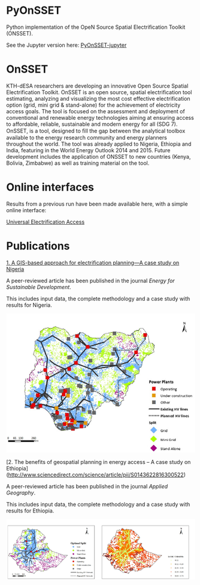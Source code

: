 # PyOnSSET
Python implementation of the OpeN Source Spatial Electrification Toolkit (ONSSET).

See the Jupyter version here: [PyOnSSET-jupyter](https://github.com/KTH-dESA/PyOnSSET-jupyter)

# OnSSET

KTH-dESA researchers are developing an innovative Open Source Spatial Electrification Toolkit. OnSSET is an open source, spatial electrification tool estimating, analyzing and visualizing the most cost effective electrification option (grid, mini grid & stand-alone) for the achievement of electricity access goals. The tool is focused on the assessment and deployment of conventional and renewable energy technologies aiming at ensuring access to affordable, reliable, sustainable and modern energy for all (SDG 7). OnSSET, is a tool, designed to ﬁll the gap between the analytical toolbox available to the energy research community and energy planners throughout the world. The tool was already applied to Nigeria, Ethiopia and India, featuring in the World Energy Outlook 2014 and 2015. Future development includes the application of ONSSET to new countries (Kenya, Bolivia, Zimbabwe) as well as training material on the tool.

# Online interfaces

Results from a previous run have been made available here, with a simple online interface:

[Universal Electrification Access](https://un-desa-modelling.github.io/electrification-paths-visualisation/)


# Publications


[1. A GIS-based approach for electrification planning—A case study on Nigeria](http://www.sciencedirect.com/science/article/pii/S0973082615000952)

A peer-reviewed article has been published in the journal *Energy for Sustainable Development*.

This includes input data, the complete methodology and a case study with results for Nigeria.

![Optimal electrification mix in Nigeria](/resources/nigeria_electrification_map.png "Optimal electrification mix in Nigeria")


[2. The benefits of geospatial planning in energy access – A case study on Ethiopia]
(http://www.sciencedirect.com/science/article/pii/S0143622816300522)

A peer-reviewed article has been published in the journal *Applied Geography*.

This includes input data, the complete methodology and a case study with results for Ethiopia.

![Optimal electrification mix and spatial levelized cost of electricity in Ethiopia](/resources/Ethiopia_optimalmix_LCOE.png "Optimal electrification mix and spatial levelized cost of electricity in Ethiopia")
